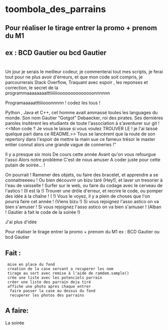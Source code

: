 # toombola_des_parrains

## Pour réaliser le tirage entrer la promo + prenom du M1 
## ex : BCD Gautier ou bcd Gautier

# 
Un jour je serais le meilleur codeur,
je commenterai tout mes scripts,
je ferai tout pour ne plus avoir d'erreurs,
et que mon code soit compris,
je parcourrerais Stack Overflow,
Traquant avec espoir ,
les reponses et correction,
le secret de la programmaaaaaaaatttiiiiiioooooooooooooonnnnnn

Programaaaaatttiiiooonnnnn ! codez les tous !




Python , Java et C++, cet homme avait ammassé toutes les languages du monde. Son nom Gautier "Gotgot" Debaecker, roi des pirates. Ses dernières paroles insitèrent les etudiants de toute l'association à s'aventurer sur git ! <<Mon code ? Je vous le laisse si vous voulez TROUVER LE ! je l'ai laissé quelque part dans ce README.>> Tous se lancèrent que la route de son repertory dans l'espoir de mettre la main sue ce fameux  trésor le master entier connut alors une grande vague de conneries !"



Il y a presque six mois
De cours cette année
Avant qu'on vous refourgue l'asso 
Alors notre problème
C'est de nous amuser
A coder juste pour cette putain de soirée... !

On pourrait !
Ramener des objets, ou faire des bracelet, et apprendre a se connaitreeeeu !
Ou bien découvrir un bizu taré (Hey!), et laver un
tresorier à l'eau de vaisselle !
Surfer sur le web, ou faire du codage avec le cerveau
de l'astico ! (Il est là !)
Trouver une drôle d'erreur, et recrire le code, ou
pomper des idée à la chaîne ! ( !)
Vous le voyez, il y a plein de choses que l'on pourra faire
cet année ! (Viens bizu !)
Si vous rejoignez l'asso astico on va bien s'amuser !
Si vous rejoignez l'asso astico on va bien s'amuser !
(Alban ! Gautier à fait le code de la soirée 
!) 




J'ai plus d'idée 

Pour réaliser le tirage entrer la promo + prenom du M1 
 ex : BCD Gautier ou bcd Gautier



## Fait :
     mise en place du fond
     creation de la case servant a recuperer les nom
     tirage au sort avec remise à l'aide de ramdom.sample()
     crée une liste avec les potenciels parrain
     créer une liste des parrain deja tiré
     affiche une photo apres chaque entrer
      faire passer la case au dessus du fond
      recuperer les photos des parrains
     
## A faire:
  
  La soirée

